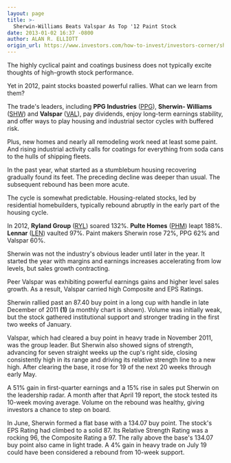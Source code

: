 ```yaml
---
layout: page
title: >-
  Sherwin-Williams Beats Valspar As Top '12 Paint Stock
date: 2013-01-02 16:37 -0800
author: ALAN R. ELLIOTT
origin_url: https://www.investors.com/how-to-invest/investors-corner/sherwin-williams-growth-stock-valspar-paint-coating/
---
```


The highly cyclical paint and coatings business does not typically excite thoughts of high-growth stock performance.

Yet in 2012, paint stocks boasted powerful rallies. What can we learn from them?

The trade's leaders, including **PPG Industries** ([PPG](https://research.investors.com/quote.aspx?symbol=PPG)), **Sherwin- Williams** ([SHW](https://research.investors.com/quote.aspx?symbol=SHW)) and **Valspar** ([VAL](https://research.investors.com/quote.aspx?symbol=VAL)), pay dividends, enjoy long-term earnings stability, and offer ways to play housing and industrial sector cycles with buffered risk.

Plus, new homes and nearly all remodeling work need at least some paint. And rising industrial activity calls for coatings for everything from soda cans to the hulls of shipping fleets.

In the past year, what started as a stumblebum housing recovering gradually found its feet. The preceding decline was deeper than usual. The subsequent rebound has been more acute.

The cycle is somewhat predictable. Housing-related stocks, led by residential homebuilders, typically rebound abruptly in the early part of the housing cycle.

In 2012, **Ryland Group** ([RYL](https://research.investors.com/quote.aspx?symbol=RYL)) soared 132%. **Pulte Homes** ([PHM](https://research.investors.com/quote.aspx?symbol=PHM)) leapt 188%. **Lennar** ([LEN](https://research.investors.com/quote.aspx?symbol=LEN)) vaulted 97%. Paint makers Sherwin rose 72%, PPG 62% and Valspar 60%.

Sherwin was not the industry's obvious leader until later in the year. It started the year with margins and earnings increases accelerating from low levels, but sales growth contracting.

Peer Valspar was exhibiting powerful earnings gains and higher level sales growth. As a result, Valspar carried high Composite and EPS Ratings.

Sherwin rallied past an 87.40 buy point in a long cup with handle in late December of 2011 **(1)** (a monthly chart is shown). Volume was initially weak, but the stock gathered institutional support and stronger trading in the first two weeks of January.

Valspar, which had cleared a buy point in heavy trade in November 2011, was the group leader. But Sherwin also showed signs of strength, advancing for seven straight weeks up the cup's right side, closing consistently high in its range and driving its relative strength line to a new high. After clearing the base, it rose for 19 of the next 20 weeks through early May.

A 51% gain in first-quarter earnings and a 15% rise in sales put Sherwin on the leadership radar. A month after that April 19 report, the stock tested its 10-week moving average. Volume on the rebound was healthy, giving investors a chance to step on board.

In June, Sherwin formed a flat base with a 134.07 buy point. The stock's EPS Rating had climbed to a solid 87. Its Relative Strength Rating was a rocking 96, the Composite Rating a 97. The rally above the base's 134.07 buy point also came in light trade. A 4% gain in heavy trade on July 19 could have been considered a rebound from 10-week support.
